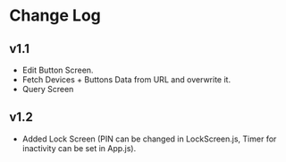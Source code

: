 # Change Log

## v1.1

- Edit Button Screen.
- Fetch Devices + Buttons Data from URL and overwrite it.
- Query Screen

## v1.2

- Added Lock Screen (PIN can be changed in LockScreen.js, Timer for inactivity can be set in App.js).

